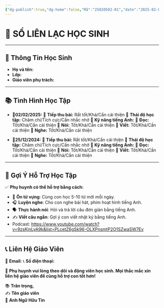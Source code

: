 ```yaml
---
{"dg-publish":true,"dg-home":false,"Mã":"25020502-01","date":"2025-02-02","time":"14:09","Week":"05","tags":["so-lien-lac"],"dg-show-local-graph":"false","dg-home-link":"false","dg-show-backlinks":"false","dg-show-toc":"false","dg-show-inline-title":"false","dg-show-file-tree":"false","dg-enable-search":"false","dg-link-preview":"false","dg-show-tags":"false","dg-pass-frontmatter":"false","dg-path":"Sổ Liên Lạc/SLLHS - UH1ADV0J.md","permalink":"/so-lien-lac/sllhs-uh-1-adv-0-j/","dgHomeLink":"false","dgPassFrontmatter":true,"dgShowBacklinks":"false","dgShowLocalGraph":"false","dgShowInlineTitle":"false","dgShowFileTree":"false","dgEnableSearch":"false","dgShowToc":"false","dgLinkPreview":"false","dgShowTags":"false","updated":"2025-02-02T19:59:53.515+07:00"}
---
```


# 📘 **SỔ LIÊN LẠC HỌC SINH**
---

## **🏫 Thông Tin Học Sinh**

- **Họ và tên:** 
- **Lớp:** 
- **Giáo viên phụ trách:** 

---

## **📚 Tình Hình Học Tập**

* 🔹**02/02/2025:** 
	🔹 **Tiếp thu bài:** Rất tốt/Khá/Cần cải thiện
	🔹 **Thái độ học tập:** Chăm chỉ/Tích cực/Cần nhắc nhở
	🔹 **Kỹ năng tiếng Anh:**
		🔹 **Đọc:** Tốt/Khá/Cần cải thiện
		🔹 **Nói:** Tốt/Khá/Cần cải thiện
		🔹 **Viết:** Tốt/Khá/Cần cải thiện
		🔹 **Nghe:** Tốt/Khá/Cần cải thiện

* 🔹**25/12/2024:** 
	🔹 **Tiếp thu bài:** Rất tốt/Khá/Cần cải thiện
	🔹 **Thái độ học tập:** Chăm chỉ/Tích cực/Cần nhắc nhở
	🔹 **Kỹ năng tiếng Anh:**
		🔹 **Đọc:** Tốt/Khá/Cần cải thiện
		🔹 **Nói:** Tốt/Khá/Cần cải thiện
		🔹 **Viết:** Tốt/Khá/Cần cải thiện
		🔹 **Nghe:** Tốt/Khá/Cần cải thiện


---

## **📌 Gợi Ý Hỗ Trợ Học Tập**

✅ **Phụ huynh có thể hỗ trợ bằng cách:**

- 📖 **Ôn từ vựng**: Cùng con học 5-10 từ mới mỗi ngày.
- 🎧 **Luyện nghe**: Cho con nghe bài hát, phim hoạt hình tiếng Anh.
- 🗣️ **Thực hành nói**: Hỏi và trả lời câu đơn giản bằng tiếng Anh.
- ✍️ **Viết câu ngắn**: Gợi ý con viết nhật ký bằng tiếng Anh.
- Podcast: https://www.youtube.com/watch?v=9zsKjnLyA9k&list=PLcetZ6gSk96-OLXPnsmtP2O1SZwaSW7Ev


---

## **📞 Liên Hệ Giáo Viên**

📩 **Email:** 
📞 **Số điện thoại:** 

🔹 **Phụ huynh vui lòng theo dõi và động viên học sinh. Mọi thắc mắc xin liên hệ giáo viên để cùng hỗ trợ con tốt hơn!**

📚 **Trân trọng,**  
✍️ **Tên giáo viên**  
🏫 **Anh Ngữ Hữu Tín**